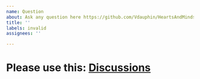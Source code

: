 ```yaml
---
name: Question
about: Ask any question here https://github.com/Vdauphin/HeartsAndMinds/discussions
title: ''
labels: invalid
assignees: ''

---
```

# Please use this: [Discussions](https://github.com/Vdauphin/HeartsAndMinds/discussions)
<!-- Use English only. -->
<!-- You can also use https://github.com/Vdauphin/HeartsAndMinds/discussions/new with Question and answer category -->
